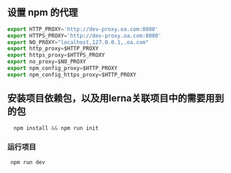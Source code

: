 ## 设置 npm 的代理
```js
export HTTP_PROXY='http://dev-proxy.oa.com:8080'
export HTTPS_PROXY='http://dev-proxy.oa.com:8080'
export NO_PROXY="localhost,127.0.0.1,.oa.com"
export http_proxy=$HTTP_PROXY
export https_proxy=$HTTPS_PROXY
export no_proxy=$NO_PROXY
export npm_config_proxy=$HTTP_PROXY
export npm_config_https_proxy=$HTTP_PROXY

```
## 安装项目依赖包，以及用lerna关联项目中的需要用到的包
```js
  npm install && npm run init 
```

### 运行项目

```js
 npm run dev
```